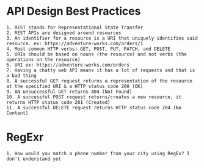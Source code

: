 # API Design Best Practices

    1. REST stands for Representational State Transfer
    2. REST APIs are designed around resources
    3. An identifier for a resource is a URI that uniquely identifies said resource. ex: https://adventure-works.com/orders/1
    4. Most common HTTP verbs: GET, POST, PUT, PATCH, and DELETE
    5. URIs should be based on nouns (the resource) and not verbs (the operations on the resource)
    6. URI ex: https://adventure-works.com/orders 
    7. Having a chatty web API means it has a lot of requests and that is a bad thing
    8. A successful GET request returns a representation of the resource at the specified URI & a HTTP status code 200 (OK)
    9. AN unsuccessful GET returns 404 (Not Found)
    10. A successful POST request returns/creates a new resource, it returns HTTP status code 201 (Created)
    11. A successful DELETE request returns HTTP status code 204 (No Content)

# RegExr

    1. How would you match a phone number from your city using RegEx? I don't understand yet